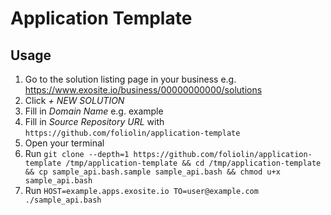 # Application Template

## Usage

1. Go to the solution listing page in your business e.g. https://www.exosite.io/business/00000000000/solutions
2. Click *+ NEW SOLUTION*
3. Fill in *Domain Name* e.g. example
4. Fill in *Source Repository URL* with `https://github.com/foliolin/application-template`
5. Open your terminal
6. Run `git clone --depth=1 https://github.com/foliolin/application-template /tmp/application-template && cd /tmp/application-template && cp sample_api.bash.sample sample_api.bash && chmod u+x sample_api.bash`
6. Run `HOST=example.apps.exosite.io TO=user@example.com ./sample_api.bash`
